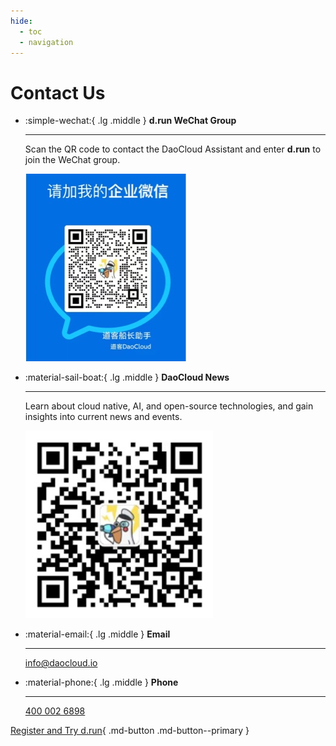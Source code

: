 ```yaml
---
hide:
  - toc
  - navigation
---
```


# Contact Us

<div class="grid cards" markdown>

-   :simple-wechat:{ .lg .middle } __d.run WeChat Group__

    ---

    Scan the QR code to contact the DaoCloud Assistant and enter **d.run** to join the WeChat group.

    ![d.run group1](../../contact/images/assist.jpg)

-   :material-sail-boat:{ .lg .middle } __DaoCloud News__

    ---

    Learn about cloud native, AI, and open-source technologies, and gain insights into current news and events.

    ![Captain Dao](../../contact/images/capitain.png)

</div>

<div class="grid cards" markdown>

-   :material-email:{ .lg .middle } __Email__

    ---

    [info@daocloud.io](mailto:info@daocloud.io)

-   :material-phone:{ .lg .middle } __Phone__

    ---

    [400 002 6898](tel:+4000026898)

</div>

[Register and Try d.run](https://console.d.run/){ .md-button .md-button--primary }
